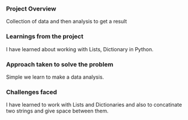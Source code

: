 ### Project Overview

 Collection of data and then analysis to get a result


### Learnings from the project

 I have learned about working with Lists, Dictionary in Python. 


### Approach taken to solve the problem

 Simple we learn to make a data analysis.


### Challenges faced

 I have learned to work with Lists and Dictionaries and also to concatinate two strings and give space between them.


